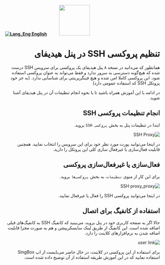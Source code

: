 [**![Lang_Eng](https://user-images.githubusercontent.com/125398461/229074810-599bd7f9-0bc1-44a9-b76e-90bf7e182314.png) English**]()&nbsp;&nbsp;&nbsp;&nbsp;&nbsp;&nbsp;&nbsp;&nbsp;&nbsp;&nbsp;<a href="https://github.com/hiddify/hiddify-config/wiki/%D9%87%D9%85%D9%87-%D8%A2%D9%85%D9%88%D8%B2%D8%B4%E2%80%8C%D9%87%D8%A7-%D9%88-%D9%88%DB%8C%D8%AF%D8%A6%D9%88%D9%87%D8%A7"><img width="100" src="https://github.com/hiddify/hiddify-config/assets/125398461/3704cd84-eee6-4c45-abe7-3c02936bbebb" /></a>

<div dir="rtl" markdown="1">

# تنظیم پروکسی SSH در پنل هیدیفای

همانطور که می‌دانید در نسخه ۸ پنل هیدیفای یک پروکسی برای سرویس SSH درست شده که هیچ‌گونه دسترسی به سرور ندارد و فقط می‌تواند به عنوان پروکسی استفاده شود. این پروکسی کاملا امن شده و هیچ فینگرپرینتی برای شناسایی ندارد. (به جز خود پروتکل SSH که استفاده عمومی دارد)

در ادامه با این آموزش همراه باشید تا با نحوه انجام تنظیمات آن در پنل هیدیفای آشنا شوید.

## انجام تنظیمات پروکسی SSH
ابتدا در تنظیمات پنل به بخش `پروکسی SSH` بروید.

![SSH Proxy](https://github.com/hiddify/hiddify-config/assets/125398461/9ef5adf8-ea02-447f-87b4-1975a1a6db1e)

در اینجا می‌توانید پورت مورد نظر خود برای این سرویس را انتخاب نمایید. همچنین قابلیت فعال‌سازی یا غیرفعال سازی کلی این پروتکل را دارید.


## فعال‌سازی یا غیرفعال‌سازی پروکسی
 برای این کار از منوی `تنظیمات`، به بخش `پروکسی‌ها` بروید.

![SSH proxy_proxy](https://github.com/hiddify/hiddify-config/assets/125398461/0c72ddcb-2a4e-4539-af39-2a89f97d89e3)

در اینجا می‌توانید پروکسی SSH را فعال یا غیرفعال نمایید.


## استفاده از کانفیگ برای اتصال
حالا اگر به صفحه کاربری خود در پنل بروید، می‌بینید که کانفیگ SSH به کانفیگ‌های قبلی اضافه شده است. این کانفیگ از طریق لینک سابسکریپشن و هم به صورت مجزا قابلیت اضافه شدن به نرم‌افزارهای کلاینت را دارد.

![user link](https://github.com/hiddify/hiddify-config/assets/125398461/1ee96839-715d-4660-afd2-d66f4b3a2f5d)


برای استفاده از این پروکسی در کلاینت، در حال حاضر می‌بایست از اپ SingBox استفاده نمایید که در این آموزش طریقه استفاده از آن توضیح داده شده است.